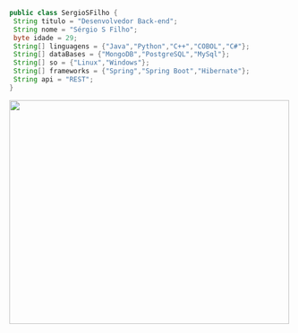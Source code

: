 

```java
public class SergioSFilho {
 String titulo = "Desenvolvedor Back-end"; 
 String nome = "Sérgio S Filho";
 byte idade = 29;
 String[] linguagens = {"Java","Python","C++","COBOL","C#"}; 
 String[] dataBases = {"MongoDB","PostgreSQL","MySql"};
 String[] so = {"Linux","Windows"};
 String[] frameworks = {"Spring","Spring Boot","Hibernate"};
 String api = "REST"; 
}
```


<img allign= "center" src="https://media0.giphy.com/media/GHKlVpc6ThFB9Zk41M/200.gif" width="500" height="400">








